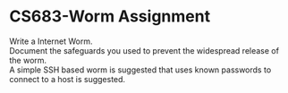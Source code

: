 # CS683-Worm Assignment
Write a Internet Worm. <br/>Document the safeguards you used to prevent the widespread release of the worm. <br/>A simple SSH based worm is suggested that uses known passwords to connect to a host is suggested.
